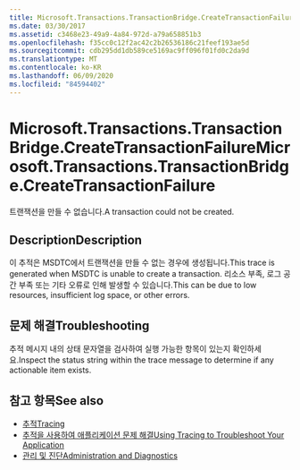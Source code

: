 ```yaml
---
title: Microsoft.Transactions.TransactionBridge.CreateTransactionFailure
ms.date: 03/30/2017
ms.assetid: c3468e23-49a9-4a84-972d-a79a658851b3
ms.openlocfilehash: f35cc0c12f2ac42c2b26536186c21feef193ae5d
ms.sourcegitcommit: cdb295dd1db589ce5169ac9ff096f01fd0c2da9d
ms.translationtype: MT
ms.contentlocale: ko-KR
ms.lasthandoff: 06/09/2020
ms.locfileid: "84594402"
---
```

# <a name="microsofttransactionstransactionbridgecreatetransactionfailure"></a><span data-ttu-id="1a3d5-102">Microsoft.Transactions.TransactionBridge.CreateTransactionFailure</span><span class="sxs-lookup"><span data-stu-id="1a3d5-102">Microsoft.Transactions.TransactionBridge.CreateTransactionFailure</span></span>
<span data-ttu-id="1a3d5-103">트랜잭션을 만들 수 없습니다.</span><span class="sxs-lookup"><span data-stu-id="1a3d5-103">A transaction could not be created.</span></span>  
  
## <a name="description"></a><span data-ttu-id="1a3d5-104">Description</span><span class="sxs-lookup"><span data-stu-id="1a3d5-104">Description</span></span>  
 <span data-ttu-id="1a3d5-105">이 추적은 MSDTC에서 트랜잭션을 만들 수 없는 경우에 생성됩니다.</span><span class="sxs-lookup"><span data-stu-id="1a3d5-105">This trace is generated when MSDTC is unable to create a transaction.</span></span> <span data-ttu-id="1a3d5-106">리소스 부족, 로그 공간 부족 또는 기타 오류로 인해 발생할 수 있습니다.</span><span class="sxs-lookup"><span data-stu-id="1a3d5-106">This can be due to low resources, insufficient log space, or other errors.</span></span>  
  
## <a name="troubleshooting"></a><span data-ttu-id="1a3d5-107">문제 해결</span><span class="sxs-lookup"><span data-stu-id="1a3d5-107">Troubleshooting</span></span>  
 <span data-ttu-id="1a3d5-108">추적 메시지 내의 상태 문자열을 검사하여 실행 가능한 항목이 있는지 확인하세요.</span><span class="sxs-lookup"><span data-stu-id="1a3d5-108">Inspect the status string within the trace message to determine if any actionable item exists.</span></span>  
  
## <a name="see-also"></a><span data-ttu-id="1a3d5-109">참고 항목</span><span class="sxs-lookup"><span data-stu-id="1a3d5-109">See also</span></span>

- [<span data-ttu-id="1a3d5-110">추적</span><span class="sxs-lookup"><span data-stu-id="1a3d5-110">Tracing</span></span>](index.md)
- [<span data-ttu-id="1a3d5-111">추적을 사용하여 애플리케이션 문제 해결</span><span class="sxs-lookup"><span data-stu-id="1a3d5-111">Using Tracing to Troubleshoot Your Application</span></span>](using-tracing-to-troubleshoot-your-application.md)
- [<span data-ttu-id="1a3d5-112">관리 및 진단</span><span class="sxs-lookup"><span data-stu-id="1a3d5-112">Administration and Diagnostics</span></span>](../index.md)
